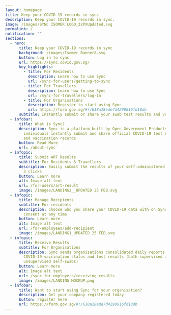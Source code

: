```yaml
---
layout: homepage
title: Keep your COVID-19 records in sync
description: Keep your COVID-19 records in sync.
image: /images/SYNC ISOMER LOGO_32PXUpdated.svg
permalink: /
notification: ""
sections:
  - hero:
      title: Keep your COVID-19 records in sync
      background: /images/Isomer_Banner8.svg
      button: Log in to sync
      url: https://sync.covid.gov.sg/
      key_highlights:
        - title: For Residents
          description: Learn how to use Sync
          url: /sync-for-users/getting-to-sync
        - title: For Travellers
          description: Learn how to use Sync
          url: /sync-for-travellers/log-in
        - title: For Organisations
          description: Register to start using Sync
          url: https://form.gov.sg/#!/618a18ede7d4290016fd18db
      subtitle: Instantly submit or share your swab test results and vaccination records
  - infobar:
      title: What is Sync?
      description: Sync is a platform built by Open Government Products & MOH to let
        individuals instantly submit and share official COVID-19 test results
        and vaccination records
      button: Read More
      url: /about-sync
  - infopic:
      title: Submit ART Results
      subtitle: For Residents & Travellers
      description: Easily submit the results of your self-administered ARTs with just
        3 clicks
      button: Learn more
      alt: Image alt text
      url: /for-users/art-result
      image: /images/LANDING2__UPDATED 25 FEB.svg
  - infopic:
      title: Manage Recipients
      subtitle: For residents
      description: Choose who you share your COVID-19 data with on Sync, and withdraw
        consent at any time
      button: Learn more
      alt: Image alt text
      url: /for-employees/add-recipient
      image: /images/LANDING1_UPDATED 25 FEB.svg
  - infopic:
      title: Receive Results
      subtitle: For Organisations
      description: Sync sends organisations consolidated daily reports of employees'
        COVID-19 vaccination status and test results (both supervised and
        unsupervised self-swabs)
      button: Learn more
      alt: Image alt text
      url: /sync-for-employers/receiving-results
      image: /images/LANDING MOCKUP.png
  - infobar:
      title: Want to start using Sync for your organisation?
      description: Get your company registered today
      button: register here
      url: https://form.gov.sg/#!/618a18ede7d4290016fd18db
---
```

